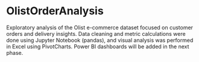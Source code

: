 # OlistOrderAnalysis
Exploratory analysis of the Olist e-commerce dataset focused on customer orders and delivery insights. Data cleaning and metric calculations were done using Jupyter Notebook (pandas), and visual analysis was performed in Excel using PivotCharts. Power BI dashboards will be added in the next phase.
